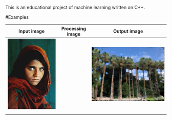This is an educational project of machine learning written on C++.

#Examples

| Input image          | Processing image | Output image      |
|----------------------|------------------|-------------------|
| ![](https://github.com/DreamDeltaTeam/PhotoToArt/blob/master/images/sample_04_input.png) |                  |![](https://github.com/DreamDeltaTeam/PhotoToArt/blob/master/images/sample_03_output.png)|
|                      |                  |                   |
|                      |                  |                   |
